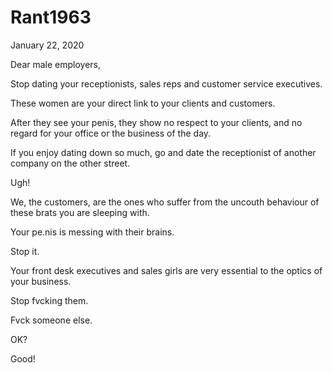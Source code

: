 # Rant1963


January 22, 2020

Dear male employers,

Stop dating your receptionists, sales reps and customer service executives.

These women are your direct link to your clients and customers.

After they see your penis, they show no respect to your clients, and no regard for your office or the business of the day.

If you enjoy dating down so much, go and date the receptionist of another company on the other street.

Ugh!

We, the customers, are the ones who suffer from the uncouth behaviour of these brats you are sleeping with.

Your pe.nis is messing with their brains.

Stop it.

Your front desk executives and sales girls are very essential to the optics of your business.

Stop fvcking them.

Fvck someone else.

OK?

Good!